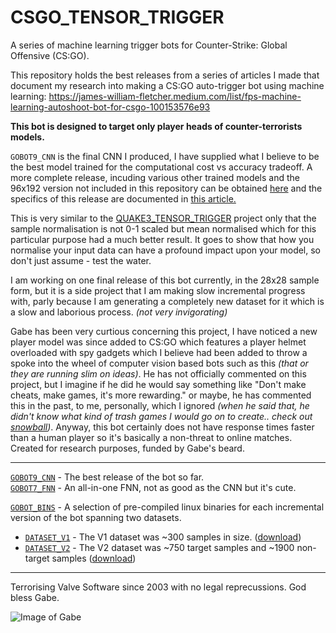 # CSGO_TENSOR_TRIGGER
A series of machine learning trigger bots for Counter-Strike: Global Offensive (CS:GO).

This repository holds the best releases from a series of articles I made that document my research into making a CS:GO auto-trigger bot using machine learning: https://james-william-fletcher.medium.com/list/fps-machine-learning-autoshoot-bot-for-csgo-100153576e93

**This bot is designed to target only player heads of counter-terrorists models.**

`GOBOT9_CNN` is the final CNN I produced, I have supplied what I believe to be the best model trained for the computational cost vs accuracy tradeoff. A more complete release, incuding various other trained models and the 96x192 version not included in this repository can be obtained [here](https://mega.nz/file/GvxXHCCB#yph08_eQ2jrb_ptXiKKJwXdcggfXPTILKMljBe31FI4) and the specifics of this release are documented in [this article.](https://james-william-fletcher.medium.com/creating-a-machine-learning-auto-shoot-bot-for-cs-go-part-6-af9589941ef3)

This is very similar to the [QUAKE3_TENSOR_TRIGGER](https://github.com/mrbid/QUAKE3_TENSOR_TRIGGER) project only that the sample normalisation is not 0-1 scaled but mean normalised which for this particular purpose had a much better result. It goes to show that how you normalise your input data can have a profound impact upon your model, so don't just assume - test the water.

I am working on one final release of this bot currently, in the 28x28 sample form, but it is a side project that I am making slow incremental progress with, parly because I am generating a completely new dataset for it which is a slow and laborious process. _(not very invigorating)_

Gabe has been very curtious concerning this project, I have noticed a new player model was since added to CS:GO which features a player helmet overloaded with spy gadgets which I believe had been added to throw a spoke into the wheel of computer vision based bots such as this _(that or they are running slim on ideas)_. He has not officially commented on this project, but I imagine if he did he would say something like "Don't make cheats, make games, it's more rewarding." or maybe, he has commented this in the past, to me, personally, which I ignored _(when he said that, he didn't know what kind of trash games I would go on to create.. check out [snowball](https://snapcraft.io/snowball))_. Anyway, this bot certainly does not have response times faster than a human player so it's basically a non-threat to online matches. Created for research purposes, funded by Gabe's beard.

---

[`GOBOT9_CNN`](https://github.com/mrbid/CSGO_TENSOR_TRIGGER/tree/main/GOBOT9_CNN) - The best release of the bot so far.<br>
[`GOBOT7_FNN`](https://github.com/mrbid/CSGO_TENSOR_TRIGGER/blob/main/gobot7_fnn.c) - An all-in-one FNN, not as good as the CNN but it's cute.<br>

[`GOBOT_BINS`](https://github.com/mrbid/CSGO_TENSOR_TRIGGER/tree/main/GOBOT_BINS) - A selection of pre-compiled linux binaries for each incremental version of the bot spanning two datasets.<br>
- [`DATASET_V1`](https://github.com/mrbid/CSGO_TENSOR_TRIGGER/tree/main/GOBOT_BINS/DATASET_V1) - The V1 dataset was ~300 samples in size. ([download](https://github.com/TFCNN/Projects/blob/main/counter_terrorist_dataset_and_weights.zip))<br>
- [`DATASET_V2`](https://github.com/mrbid/CSGO_TENSOR_TRIGGER/tree/main/GOBOT_BINS/DATASET_V2) - The V2 dataset was ~750 target samples and ~1900 non-target samples ([download](https://github.com/mrbid/DATASETS/raw/main/CSGO.zip))

---

Terrorising Valve Software since 2003 with no legal reprecussions. God bless Gabe.

![Image of Gabe](https://static.wikia.nocookie.net/mlg-parody/images/3/39/Gabe_newell_meme-580x334.jpg/revision/latest/scale-to-width-down/580?cb=20190811113643)
